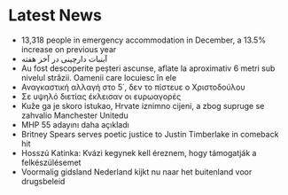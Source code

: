 # Latest News
-  13,318 people in emergency accommodation in December, a 13.5% increase on previous year
-  آبنبات دارچینی در آخر هفته
-  Au fost descoperite peșteri ascunse, aflate la aproximativ 6 metri sub nivelul străzii. Oamenii care locuiesc în ele
-  Αναγκαστική αλλαγή στο 5΄, δεν το πίστευε ο Χριστοδούλου
-  Σε υψηλό διετίας έκλεισαν οι ευρωαγορές
-  Kuže ga je skoro istukao, Hrvate iznimno cijeni, a zbog supruge se zahvalio Manchester Unitedu
-  MHP 55 adayını daha açıkladı
-  Britney Spears serves poetic justice to Justin Timberlake in comeback hit
-  Hosszú Katinka: Kvázi kegynek kell éreznem, hogy támogatják a felkészülésemet
-  Voormalig gidsland Nederland kijkt nu naar het buitenland voor drugsbeleid
